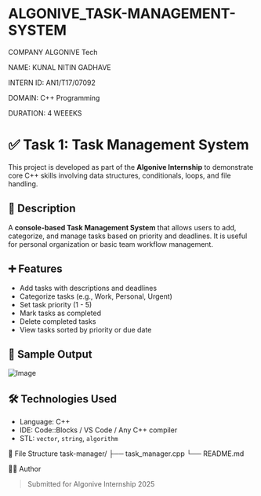 # ALGONIVE_TASK-MANAGEMENT-SYSTEM

COMPANY ALGONIVE Tech

NAME: KUNAL NITIN GADHAVE

INTERN ID: AN1/T17/07092 

DOMAIN: C++ Programming

DURATION: 4 WEEEKS

# ✅ Task 1: Task Management System
This project is developed as part of the **Algonive Internship** to demonstrate core C++ skills involving data structures, conditionals, loops, and file handling.

## 📌 Description
A **console-based Task Management System** that allows users to add, categorize, and manage tasks based on priority and deadlines. It is useful for personal organization or basic team workflow management.

## ➕ Features
- Add tasks with descriptions and deadlines
- Categorize tasks (e.g., Work, Personal, Urgent)
- Set task priority (1 - 5)
- Mark tasks as completed
- Delete completed tasks
- View tasks sorted by priority or due date

## 🧩 Sample Output
![Image](https://github.com/user-attachments/assets/a5a65fe2-ce52-47f5-9005-e3e2b3fe8153)

## 🛠️ Technologies Used
- Language: C++
- IDE: Code::Blocks / VS Code / Any C++ compiler
- STL: `vector`, `string`, `algorithm`

📁 File Structure
task-manager/
├── task_manager.cpp
└── README.md

👨‍💻 Author
> Submitted for Algonive Internship 2025
